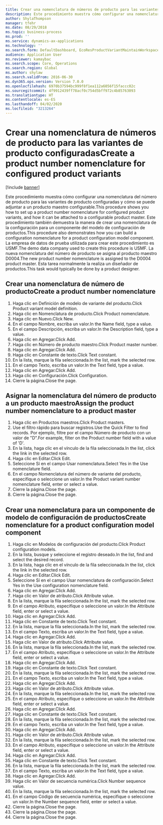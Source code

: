 ```yaml
---
title: Crear una nomenclatura de números de producto para las variantes de producto configuradas
description: Este procedimiento muestra cómo configurar una nomenclatura del número de producto para las variantes de producto configuradas y cómo se puede adjuntar a un producto maestro configurable.
author: ShylaThompson
manager: tfehr
ms.date: 08/29/2018
ms.topic: business-process
ms.prod: ''
ms.service: dynamics-ax-applications
ms.technology: ''
ms.search.form: DefaultDashboard, EcoResProductVariantMaintainWorkspace, EcoResNomenclature, EcoResProductListPage, EcoResProductDetails, PCProductConfigurationModelListPage, PCProductConfigurationModelDetails
audience: Application User
ms.reviewer: kamaybac
ms.search.scope: Core, Operations
ms.search.region: Global
ms.author: shylaw
ms.search.validFrom: 2016-06-30
ms.dyn365.ops.version: Version 7.0.0
ms.openlocfilehash: 6970b37594bc999f8f1ea112a6056f15faccc02c
ms.sourcegitcommit: 4f9912439ff78acf0c754d5bff972c4b85763093
ms.translationtype: HT
ms.contentlocale: es-ES
ms.lasthandoff: 04/02/2020
ms.locfileid: "3213264"
---
```

# <a name="create-a-product-number-nomenclature-for-configured-product-variants"></a><span data-ttu-id="e4fc8-103">Crear una nomenclatura de números de producto para las variantes de producto configuradas</span><span class="sxs-lookup"><span data-stu-id="e4fc8-103">Create a product number nomenclature for configured product variants</span></span>

[!include [banner](../../includes/banner.md)]

<span data-ttu-id="e4fc8-104">Este procedimiento muestra cómo configurar una nomenclatura del número de producto para las variantes de producto configuradas y cómo se puede adjuntar a un producto maestro configurable.</span><span class="sxs-lookup"><span data-stu-id="e4fc8-104">This procedure shows you how to set up a product number nomenclature for configured product variants, and how it can be attached to a configurable product master.</span></span> <span data-ttu-id="e4fc8-105">Este procedimiento también demuestra la manera de crear una nomenclatura de la configuración para un componente del modelo de configuración de productos.</span><span class="sxs-lookup"><span data-stu-id="e4fc8-105">This procedure also demonstrates how you can build a configuration nomenclature for a product configuration model component.</span></span> <span data-ttu-id="e4fc8-106">La empresa de datos de prueba utilizada para crear este procedimiento es USMF.</span><span class="sxs-lookup"><span data-stu-id="e4fc8-106">The demo data company used to create this procedure is USMF.</span></span> <span data-ttu-id="e4fc8-107">La nueva nomenclatura del número de producto se asigna al producto maestro D0004.</span><span class="sxs-lookup"><span data-stu-id="e4fc8-107">The new product number nomenclature is assigned to the D0004 product master.</span></span> <span data-ttu-id="e4fc8-108">Esta tarea normalmente la realiza un diseñador de productos.</span><span class="sxs-lookup"><span data-stu-id="e4fc8-108">This task would typically be done by a product designer.</span></span>


## <a name="create-a-product-number-nomenclature"></a><span data-ttu-id="e4fc8-109">Crear una nomenclatura de número de producto</span><span class="sxs-lookup"><span data-stu-id="e4fc8-109">Create a product number nomenclature</span></span>
1. <span data-ttu-id="e4fc8-110">Haga clic en Definición de modelo de variante del producto.</span><span class="sxs-lookup"><span data-stu-id="e4fc8-110">Click Product variant model definition.</span></span>
2. <span data-ttu-id="e4fc8-111">Haga clic en Nomenclatura de producto.</span><span class="sxs-lookup"><span data-stu-id="e4fc8-111">Click Product nomenclature.</span></span>
3. <span data-ttu-id="e4fc8-112">Haga clic en Nuevo.</span><span class="sxs-lookup"><span data-stu-id="e4fc8-112">Click New.</span></span>
4. <span data-ttu-id="e4fc8-113">En el campo Nombre, escriba un valor.</span><span class="sxs-lookup"><span data-stu-id="e4fc8-113">In the Name field, type a value.</span></span>
5. <span data-ttu-id="e4fc8-114">En el campo Descripción, escriba un valor.</span><span class="sxs-lookup"><span data-stu-id="e4fc8-114">In the Description field, type a value.</span></span>
6. <span data-ttu-id="e4fc8-115">Haga clic en Agregar.</span><span class="sxs-lookup"><span data-stu-id="e4fc8-115">Click Add.</span></span>
7. <span data-ttu-id="e4fc8-116">Haga clic en Número de producto maestro.</span><span class="sxs-lookup"><span data-stu-id="e4fc8-116">Click Product master number.</span></span>
8. <span data-ttu-id="e4fc8-117">Haga clic en Agregar.</span><span class="sxs-lookup"><span data-stu-id="e4fc8-117">Click Add.</span></span>
9. <span data-ttu-id="e4fc8-118">Haga clic en Constante de texto.</span><span class="sxs-lookup"><span data-stu-id="e4fc8-118">Click Text constant.</span></span>
10. <span data-ttu-id="e4fc8-119">En la lista, marque la fila seleccionada.</span><span class="sxs-lookup"><span data-stu-id="e4fc8-119">In the list, mark the selected row.</span></span>
11. <span data-ttu-id="e4fc8-120">En el campo Texto, escriba un valor.</span><span class="sxs-lookup"><span data-stu-id="e4fc8-120">In the Text field, type a value.</span></span>
12. <span data-ttu-id="e4fc8-121">Haga clic en Agregar.</span><span class="sxs-lookup"><span data-stu-id="e4fc8-121">Click Add.</span></span>
13. <span data-ttu-id="e4fc8-122">Haga clic en Configuración.</span><span class="sxs-lookup"><span data-stu-id="e4fc8-122">Click Configuration.</span></span>
14. <span data-ttu-id="e4fc8-123">Cierre la página.</span><span class="sxs-lookup"><span data-stu-id="e4fc8-123">Close the page.</span></span>

## <a name="assign-the-product-number-nomenclature-to-a-product-master"></a><span data-ttu-id="e4fc8-124">Asignar la nomenclatura del número de producto a un producto maestro</span><span class="sxs-lookup"><span data-stu-id="e4fc8-124">Assign the product number nomenclature to a product master</span></span>
1. <span data-ttu-id="e4fc8-125">Haga clic en Productos maestros.</span><span class="sxs-lookup"><span data-stu-id="e4fc8-125">Click Product masters.</span></span>
2. <span data-ttu-id="e4fc8-126">Use el filtro rápido para buscar registros.</span><span class="sxs-lookup"><span data-stu-id="e4fc8-126">Use the Quick Filter to find records.</span></span> <span data-ttu-id="e4fc8-127">Por ejemplo, filtre por el campo Número de producto con un valor de "D".</span><span class="sxs-lookup"><span data-stu-id="e4fc8-127">For example, filter on the Product number field with a value of 'D'.</span></span>
3. <span data-ttu-id="e4fc8-128">En la lista, haga clic en el vínculo de la fila seleccionada.</span><span class="sxs-lookup"><span data-stu-id="e4fc8-128">In the list, click the link in the selected row.</span></span>
4. <span data-ttu-id="e4fc8-129">Haga clic en Editar.</span><span class="sxs-lookup"><span data-stu-id="e4fc8-129">Click Edit.</span></span>
5. <span data-ttu-id="e4fc8-130">Seleccione Sí en el campo Usar nomenclatura.</span><span class="sxs-lookup"><span data-stu-id="e4fc8-130">Select Yes in the Use nomenclature field.</span></span>
6. <span data-ttu-id="e4fc8-131">En el campo Nomenclatura del número de variante del producto, especifique o seleccione un valor.</span><span class="sxs-lookup"><span data-stu-id="e4fc8-131">In the Product variant number nomenclature field, enter or select a value.</span></span>
7. <span data-ttu-id="e4fc8-132">Cierre la página.</span><span class="sxs-lookup"><span data-stu-id="e4fc8-132">Close the page.</span></span>
8. <span data-ttu-id="e4fc8-133">Cierre la página.</span><span class="sxs-lookup"><span data-stu-id="e4fc8-133">Close the page.</span></span>

## <a name="create-nomenclature-for-a-product-configuration-model-component"></a><span data-ttu-id="e4fc8-134">Crear una nomenclatura para un componente de modelo de configuración de productos</span><span class="sxs-lookup"><span data-stu-id="e4fc8-134">Create nomenclature for a product configuration model component</span></span>
1. <span data-ttu-id="e4fc8-135">Haga clic en Modelos de configuración del producto.</span><span class="sxs-lookup"><span data-stu-id="e4fc8-135">Click Product configuration models.</span></span>
2. <span data-ttu-id="e4fc8-136">En la lista, busque y seleccione el registro deseado.</span><span class="sxs-lookup"><span data-stu-id="e4fc8-136">In the list, find and select the desired record.</span></span>
3. <span data-ttu-id="e4fc8-137">En la lista, haga clic en el vínculo de la fila seleccionada.</span><span class="sxs-lookup"><span data-stu-id="e4fc8-137">In the list, click the link in the selected row.</span></span>
4. <span data-ttu-id="e4fc8-138">Haga clic en Editar.</span><span class="sxs-lookup"><span data-stu-id="e4fc8-138">Click Edit.</span></span>
5. <span data-ttu-id="e4fc8-139">Seleccione Sí en el campo Usar nomenclatura de configuración.</span><span class="sxs-lookup"><span data-stu-id="e4fc8-139">Select Yes in the Use configuration nomenclature field.</span></span>
6. <span data-ttu-id="e4fc8-140">Haga clic en Agregar.</span><span class="sxs-lookup"><span data-stu-id="e4fc8-140">Click Add.</span></span>
7. <span data-ttu-id="e4fc8-141">Haga clic en Valor de atributo.</span><span class="sxs-lookup"><span data-stu-id="e4fc8-141">Click Attribute value.</span></span>
8. <span data-ttu-id="e4fc8-142">En la lista, marque la fila seleccionada.</span><span class="sxs-lookup"><span data-stu-id="e4fc8-142">In the list, mark the selected row.</span></span>
9. <span data-ttu-id="e4fc8-143">En el campo Atributo, especifique o seleccione un valor.</span><span class="sxs-lookup"><span data-stu-id="e4fc8-143">In the Attribute field, enter or select a value.</span></span>
10. <span data-ttu-id="e4fc8-144">Haga clic en Agregar.</span><span class="sxs-lookup"><span data-stu-id="e4fc8-144">Click Add.</span></span>
11. <span data-ttu-id="e4fc8-145">Haga clic en Constante de texto.</span><span class="sxs-lookup"><span data-stu-id="e4fc8-145">Click Text constant.</span></span>
12. <span data-ttu-id="e4fc8-146">En la lista, marque la fila seleccionada.</span><span class="sxs-lookup"><span data-stu-id="e4fc8-146">In the list, mark the selected row.</span></span>
13. <span data-ttu-id="e4fc8-147">En el campo Texto, escriba un valor.</span><span class="sxs-lookup"><span data-stu-id="e4fc8-147">In the Text field, type a value.</span></span>
14. <span data-ttu-id="e4fc8-148">Haga clic en Agregar.</span><span class="sxs-lookup"><span data-stu-id="e4fc8-148">Click Add.</span></span>
15. <span data-ttu-id="e4fc8-149">Haga clic en Valor de atributo.</span><span class="sxs-lookup"><span data-stu-id="e4fc8-149">Click Attribute value.</span></span>
16. <span data-ttu-id="e4fc8-150">En la lista, marque la fila seleccionada.</span><span class="sxs-lookup"><span data-stu-id="e4fc8-150">In the list, mark the selected row.</span></span>
17. <span data-ttu-id="e4fc8-151">En el campo Atributo, especifique o seleccione un valor.</span><span class="sxs-lookup"><span data-stu-id="e4fc8-151">In the Attribute field, enter or select a value.</span></span>
18. <span data-ttu-id="e4fc8-152">Haga clic en Agregar.</span><span class="sxs-lookup"><span data-stu-id="e4fc8-152">Click Add.</span></span>
19. <span data-ttu-id="e4fc8-153">Haga clic en Constante de texto.</span><span class="sxs-lookup"><span data-stu-id="e4fc8-153">Click Text constant.</span></span>
20. <span data-ttu-id="e4fc8-154">En la lista, marque la fila seleccionada.</span><span class="sxs-lookup"><span data-stu-id="e4fc8-154">In the list, mark the selected row.</span></span>
21. <span data-ttu-id="e4fc8-155">En el campo Texto, escriba un valor.</span><span class="sxs-lookup"><span data-stu-id="e4fc8-155">In the Text field, type a value.</span></span>
22. <span data-ttu-id="e4fc8-156">Haga clic en Agregar.</span><span class="sxs-lookup"><span data-stu-id="e4fc8-156">Click Add.</span></span>
23. <span data-ttu-id="e4fc8-157">Haga clic en Valor de atributo.</span><span class="sxs-lookup"><span data-stu-id="e4fc8-157">Click Attribute value.</span></span>
24. <span data-ttu-id="e4fc8-158">En la lista, marque la fila seleccionada.</span><span class="sxs-lookup"><span data-stu-id="e4fc8-158">In the list, mark the selected row.</span></span>
25. <span data-ttu-id="e4fc8-159">En el campo Atributo, especifique o seleccione un valor.</span><span class="sxs-lookup"><span data-stu-id="e4fc8-159">In the Attribute field, enter or select a value.</span></span>
26. <span data-ttu-id="e4fc8-160">Haga clic en Agregar.</span><span class="sxs-lookup"><span data-stu-id="e4fc8-160">Click Add.</span></span>
27. <span data-ttu-id="e4fc8-161">Haga clic en Constante de texto.</span><span class="sxs-lookup"><span data-stu-id="e4fc8-161">Click Text constant.</span></span>
28. <span data-ttu-id="e4fc8-162">En la lista, marque la fila seleccionada.</span><span class="sxs-lookup"><span data-stu-id="e4fc8-162">In the list, mark the selected row.</span></span>
29. <span data-ttu-id="e4fc8-163">En el campo Texto, escriba un valor.</span><span class="sxs-lookup"><span data-stu-id="e4fc8-163">In the Text field, type a value.</span></span>
30. <span data-ttu-id="e4fc8-164">Haga clic en Agregar.</span><span class="sxs-lookup"><span data-stu-id="e4fc8-164">Click Add.</span></span>
31. <span data-ttu-id="e4fc8-165">Haga clic en Valor de atributo.</span><span class="sxs-lookup"><span data-stu-id="e4fc8-165">Click Attribute value.</span></span>
32. <span data-ttu-id="e4fc8-166">En la lista, marque la fila seleccionada.</span><span class="sxs-lookup"><span data-stu-id="e4fc8-166">In the list, mark the selected row.</span></span>
33. <span data-ttu-id="e4fc8-167">En el campo Atributo, especifique o seleccione un valor.</span><span class="sxs-lookup"><span data-stu-id="e4fc8-167">In the Attribute field, enter or select a value.</span></span>
34. <span data-ttu-id="e4fc8-168">Haga clic en Agregar.</span><span class="sxs-lookup"><span data-stu-id="e4fc8-168">Click Add.</span></span>
35. <span data-ttu-id="e4fc8-169">Haga clic en Constante de texto.</span><span class="sxs-lookup"><span data-stu-id="e4fc8-169">Click Text constant.</span></span>
36. <span data-ttu-id="e4fc8-170">En la lista, marque la fila seleccionada.</span><span class="sxs-lookup"><span data-stu-id="e4fc8-170">In the list, mark the selected row.</span></span>
37. <span data-ttu-id="e4fc8-171">En el campo Texto, escriba un valor.</span><span class="sxs-lookup"><span data-stu-id="e4fc8-171">In the Text field, type a value.</span></span>
38. <span data-ttu-id="e4fc8-172">Haga clic en Agregar.</span><span class="sxs-lookup"><span data-stu-id="e4fc8-172">Click Add.</span></span>
39. <span data-ttu-id="e4fc8-173">Haga clic en Valor de secuencia numérica.</span><span class="sxs-lookup"><span data-stu-id="e4fc8-173">Click Number sequence value.</span></span>
40. <span data-ttu-id="e4fc8-174">En la lista, marque la fila seleccionada.</span><span class="sxs-lookup"><span data-stu-id="e4fc8-174">In the list, mark the selected row.</span></span>
41. <span data-ttu-id="e4fc8-175">En el campo Código de secuencia numérica, especifique o seleccione un valor.</span><span class="sxs-lookup"><span data-stu-id="e4fc8-175">In the Number sequence field, enter or select a value.</span></span>
42. <span data-ttu-id="e4fc8-176">Cierre la página.</span><span class="sxs-lookup"><span data-stu-id="e4fc8-176">Close the page.</span></span>
43. <span data-ttu-id="e4fc8-177">Cierre la página.</span><span class="sxs-lookup"><span data-stu-id="e4fc8-177">Close the page.</span></span>
44. <span data-ttu-id="e4fc8-178">Cierre la página.</span><span class="sxs-lookup"><span data-stu-id="e4fc8-178">Close the page.</span></span>

